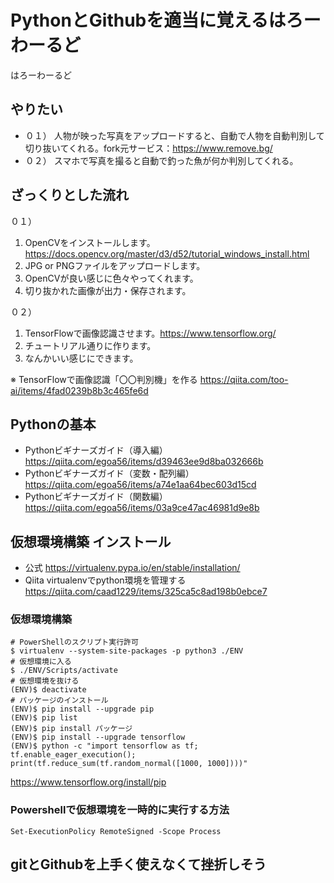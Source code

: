 # PythonとGithubを適当に覚えるはろーわーるど
はろーわーるど

## やりたい
- ０１） 人物が映った写真をアップロードすると、自動で人物を自動判別して切り抜いてくれる。fork元サービス：https://www.remove.bg/
- ０２） スマホで写真を撮ると自動で釣った魚が何か判別してくれる。

## ざっくりとした流れ
０１）
1. OpenCVをインストールします。https://docs.opencv.org/master/d3/d52/tutorial_windows_install.html
1. JPG or PNGファイルをアップロードします。
1. OpenCVが良い感じに色々やってくれます。
1. 切り抜かれた画像が出力・保存されます。

０２）
1. TensorFlowで画像認識させます。https://www.tensorflow.org/
1. チュートリアル通りに作ります。
1. なんかいい感じにできます。

※ TensorFlowで画像認識「〇〇判別機」を作る
https://qiita.com/too-ai/items/4fad0239b8b3c465fe6d

## Pythonの基本
- Pythonビギナーズガイド（導入編）
https://qiita.com/egoa56/items/d39463ee9d8ba032666b
- Pythonビギナーズガイド（変数・配列編）
https://qiita.com/egoa56/items/a74e1aa64bec603d15cd
- Pythonビギナーズガイド（関数編）
https://qiita.com/egoa56/items/03a9ce47ac46981d9e8b

## 仮想環境構築 インストール
- 公式
https://virtualenv.pypa.io/en/stable/installation/
- Qiita virtualenvでpython環境を管理する
https://qiita.com/caad1229/items/325ca5c8ad198b0ebce7

### 仮想環境構築
    # PowerShellのスクリプト実行許可
    $ virtualenv --system-site-packages -p python3 ./ENV
    # 仮想環境に入る
    $ ./ENV/Scripts/activate
    # 仮想環境を抜ける
    (ENV)$ deactivate
    # パッケージのインストール
    (ENV)$ pip install --upgrade pip
    (ENV)$ pip list
    (ENV)$ pip install パッケージ
    (ENV)$ pip install --upgrade tensorflow
    (ENV)$ python -c "import tensorflow as tf; tf.enable_eager_execution(); print(tf.reduce_sum(tf.random_normal([1000, 1000])))"

https://www.tensorflow.org/install/pip

### Powershellで仮想環境を一時的に実行する方法
    Set-ExecutionPolicy RemoteSigned -Scope Process


## gitとGithubを上手く使えなくて挫折しそう
